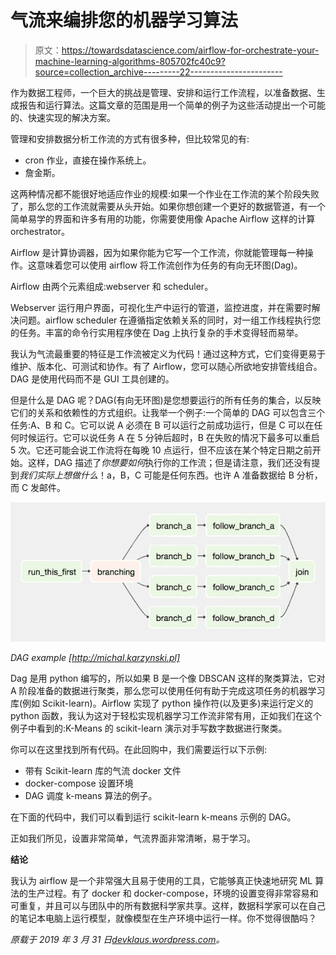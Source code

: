 # 气流来编排您的机器学习算法

> 原文：<https://towardsdatascience.com/airflow-for-orchestrate-your-machine-learning-algorithms-805702fc40c9?source=collection_archive---------22----------------------->

作为数据工程师，一个巨大的挑战是管理、安排和运行工作流程，以准备数据、生成报告和运行算法。这篇文章的范围是用一个简单的例子为这些活动提出一个可能的、快速实现的解决方案。

管理和安排数据分析工作流的方式有很多种，但比较常见的有:

*   cron 作业，直接在操作系统上。
*   詹金斯。

这两种情况都不能很好地适应作业的规模:如果一个作业在工作流的某个阶段失败了，那么您的工作流就需要从头开始。如果你想创建一个更好的数据管道，有一个简单易学的界面和许多有用的功能，你需要使用像 Apache Airflow 这样的计算 orchestrator。

Airflow 是计算协调器，因为如果你能为它写一个工作流，你就能管理每一种操作。这意味着您可以使用 airflow 将工作流创作为任务的有向无环图(Dag)。

Airflow 由两个元素组成:webserver 和 scheduler。

Webserver 运行用户界面，可视化生产中运行的管道，监控进度，并在需要时解决问题。airflow scheduler 在遵循指定依赖关系的同时，对一组工作线程执行您的任务。丰富的命令行实用程序使在 Dag 上执行复杂的手术变得轻而易举。

我认为气流最重要的特征是工作流被定义为代码！通过这种方式，它们变得更易于维护、版本化、可测试和协作。有了 Airflow，您可以随心所欲地安排管线组合。DAG 是使用代码而不是 GUI 工具创建的。

但是什么是 DAG 呢？DAG(有向无环图)是您想要运行的所有任务的集合，以反映它们的关系和依赖性的方式组织。让我举一个例子:一个简单的 DAG 可以包含三个任务:A、B 和 C。它可以说 A 必须在 B 可以运行之前成功运行，但是 C 可以在任何时候运行。它可以说任务 A 在 5 分钟后超时，B 在失败的情况下最多可以重启 5 次。它还可能会说工作流将在每晚 10 点运行，但不应该在某个特定日期之前开始。这样，DAG 描述了*你想要如何*执行你的工作流；但是请注意，我们还没有提到*我们实际上想做什么*！a，B，C 可能是任何东西。也许 A 准备数据给 B 分析，而 C 发邮件。

![](img/aa03e4bcd580f5d165fbd59c5604ccec.png)

*DAG example [http://michal.karzynski.pl]*

Dag 是用 python 编写的，所以如果 B 是一个像 DBSCAN 这样的聚类算法，它对 A 阶段准备的数据进行聚类，那么您可以使用任何有助于完成这项任务的机器学习库(例如 Scikit-learn)。Airflow 实现了 python 操作符(以及更多)来运行定义的 python 函数，我认为这对于轻松实现机器学习工作流非常有用，正如我们在这个例子中看到的:K-Means 的 scikit-learn 演示对手写数字数据进行聚类。

你可以在这里找到所有代码。在此回购中，我们需要运行以下示例:

*   带有 Scikit-learn 库的气流 docker 文件
*   docker-compose 设置环境
*   DAG 调度 k-means 算法的例子。

在下面的代码中，我们可以看到运行 scikit-learn k-means 示例的 DAG。

正如我们所见，设置非常简单，气流界面非常清晰，易于学习。

**结论**

我认为 airflow 是一个非常强大且易于使用的工具，它能够真正快速地研究 ML 算法的生产过程。有了 docker 和 docker-compose，环境的设置变得非常容易和可重复，并且可以与团队中的所有数据科学家共享。这样，数据科学家可以在自己的笔记本电脑上运行模型，就像模型在生产环境中运行一样。你不觉得很酷吗？

*原载于 2019 年 3 月 31 日*[*devklaus.wordpress.com*](https://devklaus.wordpress.com/2019/03/31/airflow-for-orchestrate-your-machine-learning-algorithms/)*。*